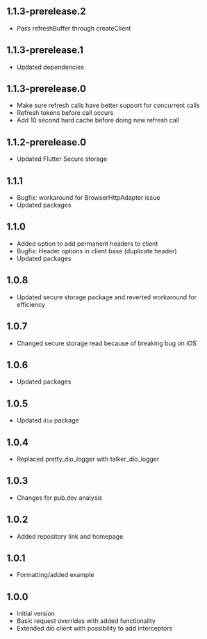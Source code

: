 ## 1.1.3-prerelease.2

- Pass refreshBuffer through createClient

## 1.1.3-prerelease.1

- Updated dependencies

## 1.1.3-prerelease.0

- Make sure refresh calls have better support for concurrent calls
- Refresh tokens before call occurs
- Add 10 second hard cache before doing new refresh call

## 1.1.2-prerelease.0

- Updated Flutter Secure storage

## 1.1.1

- Bugfix: workaround for BrowserHttpAdapter issue
- Updated packages

## 1.1.0

- Added option to add permanent headers to client
- Bugfix: Header options in client base (duplicate header)
- Updated packages

## 1.0.8

- Updated secure storage package and reverted workaround for efficiency

## 1.0.7

- Changed secure storage read because of breaking bug on iOS

## 1.0.6

- Updated packages

## 1.0.5

- Updated `dio` package

## 1.0.4

- Replaced pretty_dio_logger with talker_dio_logger

## 1.0.3

- Changes for pub.dev analysis

## 1.0.2

- Added repository link and homepage

## 1.0.1

- Formatting/added example

## 1.0.0

- Initial version
- Basic request overrides with added functionality
- Extended dio client with possibility to add interceptors
